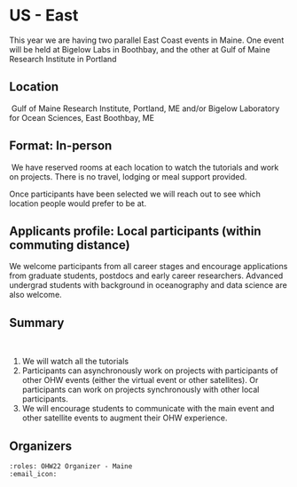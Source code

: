 # US - East

This year we are having two parallel East Coast events in Maine.
One event will be held at Bigelow Labs in Boothbay, and the other at Gulf of Maine Research Institute in Portland
​
## Location
​
Gulf of Maine Research Institute, Portland, ME and/or Bigelow Laboratory for Ocean Sciences, East Boothbay, ME
​
## Format: In-person
​
We have reserved rooms at each location to watch the tutorials and work on projects. There is no travel, lodging or meal support provided.
​

Once participants have been selected we will reach out to see which location people would prefer to be at.

## Applicants profile: Local participants (within commuting distance)​

We welcome participants from all career stages and encourage applications from graduate students, postdocs and early career researchers. Advanced undergrad students with background in oceanography and data science are also welcome.

## Summary
​
1. We will watch all the tutorials
2. Participants can asynchronously work on projects with participants of other OHW events (either the virtual event or other satellites). Or participants can work on projects synchronously with other local participants.
3. We will encourage students to communicate with the main event and other satellite events to augment their OHW experience.

## Organizers

```{ohw-team}
:roles: OHW22 Organizer - Maine
:email_icon:
```

